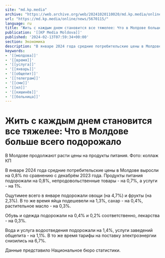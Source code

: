 ```yaml
---
site: "md.kp.media"
archive: "https://web.archive.org/web/20241020110020/md.kp.media/online/news/5670115/"
url: "https://md.kp.media/online/news/5670115/"
language: ru
title: "Жить с каждым днем становится все тяжелее: Что в Молдове больше всего подорожало"
publication: '[[KP Media Moldova]]'
published: '2024-02-13T07:59:34+00:00'
section: Экономика
description: "В январе 2024 года средние потребительские цены в Молдове выросли на 0,8% по сравнению с декабрём 2023 года"
keywords:
- '[[молдова]]'
- '[[время]]'
- '[[услуга]]'
- '[[январь]]'
- '[[общепит]]'
- '[[телеграм]]'
- '[[сми]]'
- '[[кп]]'
- '[[кишинёв]]'
- '[[больница]]'
---
```


# Жить с каждым днем становится все тяжелее: Что в Молдове больше всего подорожало

В Молдове продолжают расти цены на продукты питания. Фото: коллаж КП

В январе 2024 года средние потребительские цены в Молдове выросли на 0,8% по сравнению с декабрём 2023 года. Продукты питания подорожали на 0,8%, непродовольственные товары - на 0,7%, а услуги - на 1%.

Ощутимее всего в январе подорожали овощи (на 4,7%) и фрукты (на 2,3%). В то же время яйца подешевели на 1,3%, сахар - на 0,4%, растительное масло - на 0,3%.

Обувь и одежда подорожали на 0,4% и 0,2% соответственно, лекарства - на 0,3%.

Вода и услуга водоотведения подорожали на 1,4%, услуги заведений общепита - на 1,1%. В то же время тарифы на поставку электроэнергии снизились на 6,7%.

Данные представило Национальное бюро статистики.
